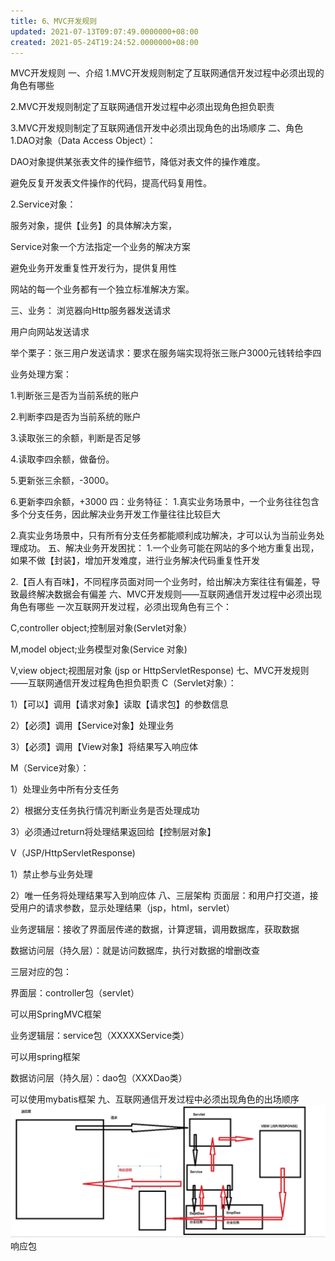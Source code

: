 ```yaml
---
title: 6、MVC开发规则
updated: 2021-07-13T09:07:49.0000000+08:00
created: 2021-05-24T19:24:52.0000000+08:00
---
```


MVC开发规则
一、介绍
1.MVC开发规则制定了互联网通信开发过程中必须出现的角色有哪些

2.MVC开发规则制定了互联网通信开发过程中必须出现角色担负职责

3.MVC开发规则制定了互联网通信开发中必须出现角色的出场顺序
二、角色
1.DAO对象（Data Access Object）：

DAO对象提供某张表文件的操作细节，降低对表文件的操作难度。

避免反复开发表文件操作的代码，提高代码复用性。

2.Service对象：

服务对象，提供【业务】的具体解决方案，

Service对象一个方法指定一个业务的解决方案

避免业务开发重复性开发行为，提供复用性

网站的每一个业务都有一个独立标准解决方案。

三、业务：
浏览器向Http服务器发送请求

用户向网站发送请求

举个栗子：张三用户发送请求：要求在服务端实现将张三账户3000元钱转给李四

业务处理方案：

1.判断张三是否为当前系统的账户

2.判断李四是否为当前系统的账户

3.读取张三的余额，判断是否足够

4.读取李四余额，做备份。

5.更新张三余额，-3000。

6.更新李四余额，+3000
四：业务特征：
1.真实业务场景中，一个业务往往包含多个分支任务，因此解决业务开发工作量往往比较巨大

2.真实业务场景中，只有所有分支任务都能顺利成功解决，才可以认为当前业务处理成功。
五、解决业务开发困扰：
1.一个业务可能在网站的多个地方重复出现，如果不做【封装】，增加开发难度，进行业务解决代码重复性开发

2.【百人有百味】，不同程序员面对同一个业务时，给出解决方案往往有偏差，导致最终解决数据会有偏差
六、MVC开发规则——互联网通信开发过程中必须出现角色有哪些
一次互联网开发过程，必须出现角色有三个：

C,controller object;控制层对象(Servlet对象）

M,model object;业务模型对象(Service 对象)

V,view object;视图层对象 (jsp or HttpServletResponse)
七、MVC开发规则——互联网通信开发过程角色担负职责
C（Servlet对象）：

1）【可以】调用【请求对象】读取【请求包】的参数信息

2）【必须】调用【Service对象】处理业务

3）【必须】调用【View对象】将结果写入响应体

M（Service对象）：

1）处理业务中所有分支任务

2）根据分支任务执行情况判断业务是否处理成功

3）必须通过return将处理结果返回给【控制层对象】

V（JSP/HttpServletResponse)

1）禁止参与业务处理

2）唯一任务将处理结果写入到响应体
八、三层架构
页面层：和用户打交道，接受用户的请求参数，显示处理结果（jsp，html，servlet）

业务逻辑层：接收了界面层传递的数据，计算逻辑，调用数据库，获取数据

数据访问层（持久层）：就是访问数据库，执行对数据的增删改查

三层对应的包：

界面层：controller包（servlet）

可以用SpringMVC框架

业务逻辑层：service包（XXXXXService类）

可以用spring框架

数据访问层（持久层）：dao包（XXXDao类）

可以使用mybatis框架
九、互联网通信开发过程中必须出现角色的出场顺序
![image1](resources/image1-4.png)
响应包
